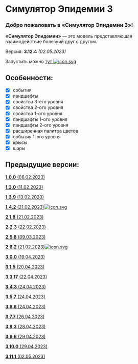 # Симулятор Эпидемии 3
### **Добро пожаловать в «Симулятор Эпидемии 3»!**
**«Симулятор Эпидемии»** — это модель представляющая взаимодействие болезний друг с другом.

Версия: **3.12.4** *(02.05.2023)*

Запустить можно [тут ![](https://megospc.github.io/epidemic_simulator/assets/icon.svg "icon.svg")](https://megospc.github.io/epidemic_simulator_3 "GitHub Pages").

## Особенности:
- [x] события
- [x] ландшафты
- [x] свойства 3-его уровня
- [x] свойства 2-ого уровня
- [x] свойства 1-ого уровня
- [x] ландшафты 1-ого уровня
- [x] ландшафты 2-ого уровня
- [x] расширенная палитра цветов
- [x] события 1-ого уровня
- [x] крысы
- [x] шары

## Предыдущие версии:
<u>**1.0.0** (06.02.2023)</u>

<u>**1.3.0** (11.02.2023)</u>

<u>**1.3.9** (13.02.2023)</u>

[**1.4.2** (21.02.2023)](https://github.com/Megospc/epidemic_simulator "GitHub")[![](https://megospc.github.io/epidemic_simulator/assets/icon.svg "icon.svg")](https://megospc.github.io/epidemic_simulator "GitHub Pages")

<u>**2.1.8** (21.02.2023)</u>

<u>**2.2.3** (22.02.2023)</u>

<u>**2.5.8** (09.03.2023)</u>

[**2.6.2** (21.02.2023)](https://github.com/Megospc/epidemic_simulator_2 "GitHub")[![](https://megospc.github.io/epidemic_simulator/assets/icon.svg "icon.svg")](https://megospc.github.io/epidemic_simulator_2 "GitHub Pages")

<u>**3.0.0** (19.04.2023)</u>

<u>**3.1.5** (20.04.2023)</u>

<u>**3.3.17** (22.04.2023)</u>

<u>**3.4.3** (24.04.2023)</u>

<u>**3.5.7** (24.04.2023)</u>

<u>**3.6.6** (24.04.2023)</u>

<u>**3.7.7** (26.04.2023)</u>

<u>**3.8.3** (28.04.2023)</u>

<u>**3.9.6** (29.04.2023)</u>

<u>**3.10.0** (29.04.2023)</u>

<u>**3.11.1** (02.05.2023)</u>